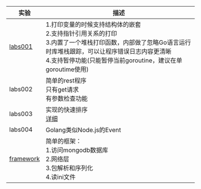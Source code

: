 
| 实验 | 描述 |
| ------ | ------ |
| [labs001](https://github.com/NicholeGit/notes/tree/master/golang/labs001) |1.打印变量的时候支持结构体的嵌套<br>2.支持指针引用关系的打印<br>3.内置了一个堆栈打印函数，内部做了忽略Go语言运行时库堆栈跟踪，可以让程序错误日志内容更清晰<br>4.支持暂停功能(只能暂停当前goroutine，建议在单goroutime使用) |
|labs002|简单的rest程序<br>只有get请求<br>有参数检查功能<br>|
|labs003|实现的快速排序<br>[详细](http://studygolang.com/articles/992)|
|labs004|Golang类似Node.js的Event|
|[framework](https://github.com/NicholeGit/notes/tree/master/golang/framework)|简单的框架：<br>1.访问mongodb数据库<br>2.网络层<br>3.包解析和序列化<br>4.读ini文件|
